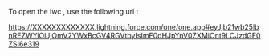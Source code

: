 To open the lwc , use the following url :

https://XXXXXXXXXXXXX.lightning.force.com/one/one.app#eyJjb21wb25lbnREZWYiOiJjOmV2YWxBcGV4RGVtbyIsImF0dHJpYnV0ZXMiOnt9LCJzdGF0ZSI6e319 
